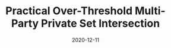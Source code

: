 ---
title: 'Practical Over-Threshold Multi-Party Private Set Intersection'
authors: 'Rasoul Akhavan Mahdavi, Thomas Humphries, Bailey Kacsmar, Simeon Krastnikov, Nils Lukas, John Abraham Premkumar, Masoumeh Shafieinejad, Simon Oya, Florian Kerschbaum, and Erik-Oliver Blass'
type: 'conference'
booktitle: 'Annual Computer Security Applications Conference (ACSAC)'
collection: publications
permalink: /publication/oya-2020-12-acsac
date: 2020-12-11
year: 2020
pages: '772-783'
---